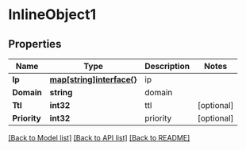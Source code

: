 # InlineObject1

## Properties

Name | Type | Description | Notes
------------ | ------------- | ------------- | -------------
**Ip** | [**map[string]interface{}**](map[string]interface{}.md) |  ip | 
**Domain** | **string** |  domain | 
**Ttl** | **int32** |  ttl | [optional] 
**Priority** | **int32** |  priority | [optional] 

[[Back to Model list]](../README.md#documentation-for-models) [[Back to API list]](../README.md#documentation-for-api-endpoints) [[Back to README]](../README.md)


